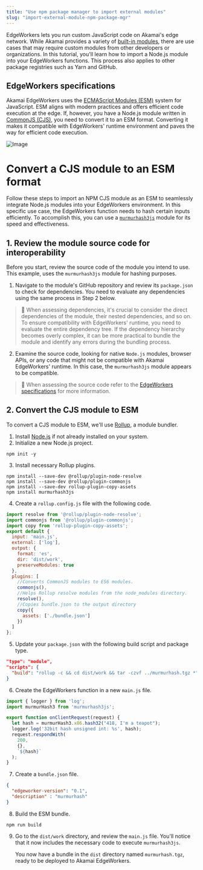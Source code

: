 ```yaml
---
title: "Use npm package manager to import external modules"
slug: "import-external-module-npm-package-mgr"
---
```

EdgeWorkers lets you run custom JavaScript code on Akamai's edge network. While Akamai provides a variety of [built-in modules](doc:built-in-modules), there are use cases that may require custom modules from other developers or organizations. In this tutorial, you'll learn how to import a Node.js module into your EdgeWorkers functions. This process also applies to other package registries such as Yarn and GitHub.

## EdgeWorkers specifications

Akamai EdgeWorkers uses the [ECMAScript Modules (ESM)](https://developer.mozilla.org/en-US/docs/Web/JavaScript/Guide/Modules) system for JavaScript. ESM aligns with modern practices and offers efficient code execution at the edge. If, however, you have a Node.js module written in [CommonJS (CJS)](https://en.m.wikipedia.org/wiki/CommonJS), you need to convert it to an ESM format. Converting it makes it compatible with EdgeWorkers' runtime environment and paves the way for efficient code execution. 

<Frame>
  <img src="https://techdocs.akamai.com/edgeworkers/img/importNPM.jpg" alt="Image"/>
</Frame>


# Convert a CJS module to an ESM format

Follow these steps to import an NPM CJS module as an ESM to seamlessly integrate Node.js modules into your EdgeWorkers environment. In this specific use case, the EdgeWorkers function needs to hash certain inputs efficiently. To accomplish this, you can use a [`murmurhash3js`](https://www.npmjs.com/package/murmurhash3js) module for its speed and effectiveness. 

## 1. Review the module source code for interoperability

Before you start, review the source code of the module you intend to use. This example, uses the `murmurhash3js` module for hashing purposes. 

1. Navigate to the module's GitHub repository and review its `package.json` to check for dependencies. You need to evaluate any dependencies using the same process in Step 2 below.

> 📘 When assessing dependencies, it's crucial to consider the direct dependencies of the module, their nested dependencies, and so on. To ensure compatibility with EdgeWorkers' runtime, you need to evaluate the entire dependency tree. If the dependency hierarchy becomes overly complex, it can be more practical to bundle the module and identify any errors during the bundling process.

2. Examine the source code, looking for native `Node.js` modules, browser APIs, or any code that might not be compatible with Akamai EdgeWorkers' runtime. In this case, the `murmurhash3js` module appears to be compatible.

> 📘 When assessing the source code refer to the [EdgeWorkers specifications](doc:specifications) for more information.

## 2. Convert the CJS module to ESM

To convert a CJS module to ESM, we'll use [Rollup](https://rollupjs.org/), a module bundler. 

1. Install [Node.js](https://nodejs.org/en/download) if not already installed on your system.
2. Initialize a new Node.js project.

```shell
npm init -y
```

3. Install necessary Rollup plugins.

```shell
npm install --save-dev @rollup/plugin-node-resolve  
npm install --save-dev @rollup/plugin-commonjs  
npm install --save-dev rollup-plugin-copy-assets  
npm install murmurhash3js
```

4. Create a `rollup.config.js` file with the following code.

```javascript rollup.config.js
import resolve from '@rollup/plugin-node-resolve';  
import commonjs from '@rollup/plugin-commonjs';  
import copy from 'rollup-plugin-copy-assets';
export default {  
  input: 'main.js',  
  external: ['log'],  
  output: {  
    format: 'es',  
    dir: 'dist/work',
    preserveModules: true
  },
  plugins: [  
    //Converts CommonJS modules to ES6 modules.  
    commonjs(),  
    //Helps Rollup resolve modules from the node_modules directory.  
    resolve(),  
    //Copies bundle.json to the output directory  
    copy({  
      assets: ['./bundle.json']  
    })  
  ]  
};
```

5. Update your `package.json` with the following build script and package type.

```json package.json
"type": "module",  
"scripts": {  
  "build": "rollup -c && cd dist/work && tar -czvf ../murmurhash.tgz *"  
}
```

6. Create the EdgeWorkers function in a new `main.js` file.

```javascript main.js
import { logger } from 'log';  
import murmurHash3 from 'murmurhash3js';

export function onClientRequest(request) {  
  let hash = murmurHash3.x86.hash32("418, I'm a teapot");  
  logger.log('32bit hash unsigned int: %s', hash);
  request.respondWith(
    200,
    {}, 
    `${hash}`
  );
}
```

7. Create a `bundle.json` file.

```json bundle.json
{  
  "edgeworker-version": "0.1",  
  "description" : "murmurhash"  
}
```

8. Build the ESM bundle.

```shell
npm run build
```

9. Go to the  `dist/work` directory, and review the `main.js` file. You'll notice that it now includes the necessary code to execute `murmurhash3js`.

   You now have a bundle in the `dist` directory named `murmurhash.tgz`, ready to be deployed to Akamai EdgeWorkers.
